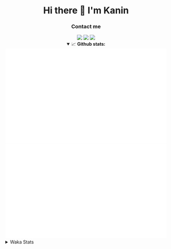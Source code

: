 <div align="center">
 <h1>Hi there 👋 I'm Kanin</h1>
 <h3>Contact me</h3>
 <a href="mailto:im@kanin.dev"><img src="https://img.shields.io/badge/gmail-%23D14836.svg?&style=for-the-badge&logo=gmail&logoColor=white"/></a>
 <a href="https://twitter.com/KaninDev"><img src="https://img.shields.io/badge/twitter-%231DA1F2.svg?&style=for-the-badge&logo=twitter&logoColor=white"/></a>
 <a href="https://www.linkedin.com/in/KaninDev"><img src="https://img.shields.io/badge/linkedin-%230077B5.svg?&style=for-the-badge&logo=linkedin&logoColor=white"/></a>
<details open>
  <summary>📈 <b>Github stats:</b></summary>
  <img src="https://github.com/Kanin/Kanin/blob/master/scripts/GitHubStats/generated/overview.svg"/>
  <img src="https://github.com/Kanin/Kanin/blob/master/scripts/GitHubStats/generated/languages.svg"/>
</details>
</div>

<details>
 <summary>Waka Stats</summary>

<!--START_SECTION:waka-->
![Code Time](http://img.shields.io/badge/Code%20Time-1%2C916%20hrs%2039%20mins-blue)

![Profile Views](http://img.shields.io/badge/Profile%20Views-1-blue)

![Lines of code](https://img.shields.io/badge/From%20Hello%20World%20I%27ve%20Written-800.1%20thousand%20lines%20of%20code-blue)

**🐱 My GitHub Data** 

> 📦 98.9 kB Used in GitHub's Storage 
 > 
> 🏆 85 Contributions in the Year 2023
 > 
> 🚫 Not Opted to Hire
 > 
> 📜 20 Public Repositories 
 > 
> 🔑 10 Private Repositories 
 > 
**I'm an Early 🐤** 

```text
🌞 Morning                2396 commits        ██████░░░░░░░░░░░░░░░░░░░   24.53 % 
🌆 Daytime                2832 commits        ███████░░░░░░░░░░░░░░░░░░   28.99 % 
🌃 Evening                2790 commits        ███████░░░░░░░░░░░░░░░░░░   28.56 % 
🌙 Night                  1751 commits        ████░░░░░░░░░░░░░░░░░░░░░   17.92 % 
```
📅 **I'm Most Productive on Monday** 

```text
Monday                   1786 commits        █████░░░░░░░░░░░░░░░░░░░░   18.28 % 
Tuesday                  1273 commits        ███░░░░░░░░░░░░░░░░░░░░░░   13.03 % 
Wednesday                1031 commits        ███░░░░░░░░░░░░░░░░░░░░░░   10.55 % 
Thursday                 1491 commits        ████░░░░░░░░░░░░░░░░░░░░░   15.26 % 
Friday                   1589 commits        ████░░░░░░░░░░░░░░░░░░░░░   16.27 % 
Saturday                 1008 commits        ███░░░░░░░░░░░░░░░░░░░░░░   10.32 % 
Sunday                   1591 commits        ████░░░░░░░░░░░░░░░░░░░░░   16.29 % 
```


📊 **This Week I Spent My Time On** 

```text
🕑︎ Time Zone: America/New_York

💬 Programming Languages: 
Python                   4 hrs 44 mins       ███████████████████████░░   92.93 % 
XML                      21 mins             ██░░░░░░░░░░░░░░░░░░░░░░░   07.04 % 
GitIgnore file           0 secs              ░░░░░░░░░░░░░░░░░░░░░░░░░   00.03 % 
Log File                 0 secs              ░░░░░░░░░░░░░░░░░░░░░░░░░   00.00 % 

🔥 Editors: 
PyCharm                  5 hrs 5 mins        █████████████████████████   100.00 % 

🐱‍💻 Projects: 
BB-CommunityBot          4 hrs 51 mins       ████████████████████████░   95.24 % 
Bot                      14 mins             █░░░░░░░░░░░░░░░░░░░░░░░░   04.76 % 
Naila                    0 secs              ░░░░░░░░░░░░░░░░░░░░░░░░░   00.00 % 

💻 Operating System: 
Windows                  5 hrs 5 mins        █████████████████████████   100.00 % 
```

**I Mostly Code in Python** 

```text
Python                   26 repos            ███████████████░░░░░░░░░░   61.90 % 
Java                     6 repos             ████░░░░░░░░░░░░░░░░░░░░░   14.29 % 
JavaScript               4 repos             ██░░░░░░░░░░░░░░░░░░░░░░░   09.52 % 
Kotlin                   2 repos             █░░░░░░░░░░░░░░░░░░░░░░░░   04.76 % 
HTML                     2 repos             █░░░░░░░░░░░░░░░░░░░░░░░░   04.76 % 
```



**Timeline**

![Lines of Code chart](https://raw.githubusercontent.com/Kanin/Kanin/master/assets/bar_graph.png)


 Last Updated on 28/03/2023 01:30:52 UTC
<!--END_SECTION:waka-->
</details>
